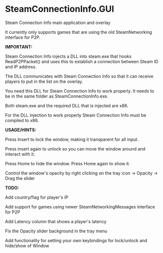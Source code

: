 # SteamConnectionInfo.GUI
Steam Connection Info main application and overlay

It currently only supports games that are using the old SteamNetworking interface for P2P.

**IMPORTANT:**

Steam Connection Info injects a DLL into steam.exe that hooks ReadP2PPacket() and uses this to establish a connection between Steam ID and IP address. 

The DLL communicates with Steam Connection Info so that it can receive players to put in the list on the overlay.

You need this DLL for Steam Connection Info to work properly. It needs to be in the same folder as SteamConnectionInfo.exe.

Both steam.exe and the required DLL that is injected are x86.

For the DLL injection to work properly Steam Connection Info must be compiled to x86.

**USAGE/HINTS:**

Press Insert to lock the window, making it transparent for all input. 

Press insert again to unlock so you can move the window around and interact with it.

Press Home to hide the window. Press Home again to show it.

Control the window's opacity by right clicking on the tray icon -> Opacity -> Drag the slider

**TODO:**

Add country/flag for player's IP

Add support for games using newer SteamNetworkingMessages interface for P2P

Add Latency column that shows a player's latency

Fix the Opacity slider background in the tray menu

Add functionality for setting your own keybindings for lock/unlock and hide/show of Window
 

